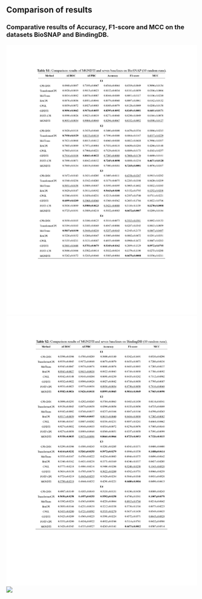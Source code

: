 ## Comparison of results
### Comparative results of Accuracy, F1-score and MCC on the datasets BioSNAP and BindingDB.
![](./table_biosnap.jpg)
![](./table_bindingdb.jpg)
![](./Experiment.png)
